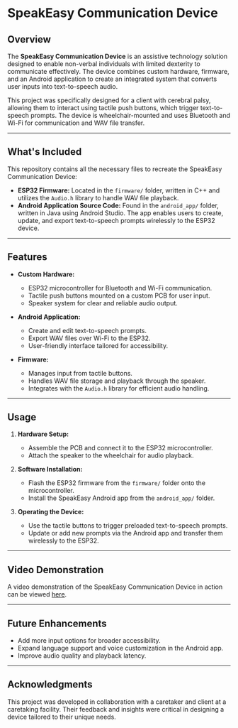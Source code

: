 
# SpeakEasy Communication Device

## Overview
The **SpeakEasy Communication Device** is an assistive technology solution designed to enable non-verbal individuals with limited dexterity to communicate effectively. The device combines custom hardware, firmware, and an Android application to create an integrated system that converts user inputs into text-to-speech audio.

This project was specifically designed for a client with cerebral palsy, allowing them to interact using tactile push buttons, which trigger text-to-speech prompts. The device is wheelchair-mounted and uses Bluetooth and Wi-Fi for communication and WAV file transfer.

---

## What's Included
This repository contains all the necessary files to recreate the SpeakEasy Communication Device:
- **ESP32 Firmware:** Located in the `firmware/` folder, written in C++ and utilizes the `Audio.h` library to handle WAV file playback.
- **Android Application Source Code:** Found in the `android_app/` folder, written in Java using Android Studio. The app enables users to create, update, and export text-to-speech prompts wirelessly to the ESP32 device.

---

## Features
- **Custom Hardware:**
  - ESP32 microcontroller for Bluetooth and Wi-Fi communication.
  - Tactile push buttons mounted on a custom PCB for user input.
  - Speaker system for clear and reliable audio output.
  
- **Android Application:**
  - Create and edit text-to-speech prompts.
  - Export WAV files over Wi-Fi to the ESP32.
  - User-friendly interface tailored for accessibility.
  
- **Firmware:**
  - Manages input from tactile buttons.
  - Handles WAV file storage and playback through the speaker.
  - Integrates with the `Audio.h` library for efficient audio handling.

---

## Usage
1. **Hardware Setup:**
   - Assemble the PCB and connect it to the ESP32 microcontroller.
   - Attach the speaker to the wheelchair for audio playback.

2. **Software Installation:**
   - Flash the ESP32 firmware from the `firmware/` folder onto the microcontroller.
   - Install the SpeakEasy Android app from the `android_app/` folder.

3. **Operating the Device:**
   - Use the tactile buttons to trigger preloaded text-to-speech prompts.
   - Update or add new prompts via the Android app and transfer them wirelessly to the ESP32.

---

## Video Demonstration
A video demonstration of the SpeakEasy Communication Device in action can be viewed [here](https://www.youtube.com/watch?v=1a2fzGXfXE4&t=1s&ab_channel=CallanU).

---

## Future Enhancements
- Add more input options for broader accessibility.
- Expand language support and voice customization in the Android app.
- Improve audio quality and playback latency.

---

## Acknowledgments
This project was developed in collaboration with a caretaker and client at a caretaking facility. Their feedback and insights were critical in designing a device tailored to their unique needs.
